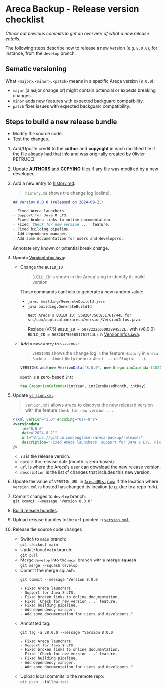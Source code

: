 # Areca Backup - Release version checklist

*Check out previous commits to get an overview of what a new release entails.*

The following steps describe how to release a new version (e.g. `8.0.0`),
for instance, from the `develop` branch.


## Sematic versioning

What `<major>.<minor>.<patch>` means in a specific Areca version (`8.0.0`):
- `major` (a major change or) might contain potencial or expects breaking changes.
- `minor` adds new features with expected backguard compatibility.
- `patch` fixes issues with expected backguard compatibility.


## Steps to build a new release bundle

- Modify the source code.
- [Test](testing.md) the changes.

1. Add/Update credit to the **author** and **copyright** in each modified file
   if the file already had that info and was originally created by Olivier PETRUCCI.

2. Update [**AUTHORS**](../../AUTHORS) and [**COPYING**](../../COPYING) files
   if any file was modified by a new developer.

3. Add a new entry to [history.md](../../documentation/developer/history.md):
   > `history.md` shows the change log (online).
   ```markdown
   ## Version 8.0.0 (released on 2024-09-21)

   - Fixed Areca launchers.
   - Support for Java 8 LTS.
   - Fixed broken links to online documentation.
   - Fixed `Check for new version ...` feature.
   - Fixed building pipeline.
   - Add dependency manager.
   - Add some documentation for users and developers.
   ```
   Annotate any known or potential break change.

4. Update [VersionInfos.java](../../src/com/application/areca/version/VersionInfos.java):
   - Change the `BUILD_ID`
     > `BUILD_ID` is shown in the Areca's log to identify its build version.

     These commands can help to generate a new random value:
     - `javac building/GenerateBuildId.java`
     - `java building.GenerateBuildId`
       ```output
       Next Areca's BUILD ID: 5682047565851761744L for src/com/application/areca/version/VersionInfos.java
       ```
       Replace (v7.5) `BUILD_ID = 5872222636083894532L;` with (v8.0.0) `BUILD_ID = 5682047565851761744L;` in
       [VersionInfos.java](../../src/com/application/areca/version/VersionInfos.java).
   - Add a new entry to `VERSIONS`:
     > `VERSIONS` shows the change log in the feature `History` in `Areca Backup - About`
       (`Help` menu > `About ...` or `Plugins ...`).
     ```Java
     VERSIONS.add(new VersionData("8.0.0", new GregorianCalendar(2024, 8, 21), "Fixed Areca launchers. Support for Java 8 LTS. Fixed broken links to online documentation. Fixed `Check for new version ...` feature. Fixed building pipeline. Add dependency manager. Add some documentation for users and developers."));
     ```
     `month` is a zero-based `int`:
     ```Java
     new GregorianCalendar(intYear, intZeroBasedMonth, intDay)
     ```

5. Update [`version.xml`](../../version.xml).
   > `version.xml` allows Areca to discover the new released version with the feature `Check for new version ...`
   ```xml
   <?xml version="1.0" encoding="UTF-8"?>
   <versiondata
       id="8.0.0"
       date="2024-8-21"
       url="https://github.com/bugtamer/areca-backup/releases"
       description="Fixed Areca launchers. Support for Java 8 LTS. Fixed broken links to online documentation. Fixed `Check for new version ...` feature. Fixed building pipeline. Add dependency manager. Add some documentation for users and developers."
   />
   ```
   - `id` is the release version.
   - `date` is the release date (month is zero-based).
   - `url` is where the Areca's user can download the new release version.
   - `description` is the list of changes that includes this new version.

6. Update the value of `VERSION_URL` in [`ArecaURLs.java`](../../src/com/application/areca/ArecaURLs.java)
   if the location where `version.xml` is hosted has changed its location (e.g. due to a repo fork).

7. Commit changes to `develop` branch:<br>
   `git commit --message "Version 8.0.0"`

8. [Build release bundles](building.md).

9. Upload release bundles to the `url` pointed in [`version.xml`](../../version.xml).

10. Release the source code changes
    - Switch to `main` branch:<br>
      `git checkout main`
    - Update local `main` branch:<br>
      `git pull`
    - Merge `develop` into the `main` branch with a **merge squash**:<br>
      `git merge --squash develop`
    - Commit the merge squash:<br>
      ```shell
      git commit --message "Version 8.0.0
      
      - Fixed Areca launchers.
      - Support for Java 8 LTS.
      - Fixed broken links to online documentation.
      - Fixed `Check for new version ...` feature.
      - Fixed building pipeline.
      - Add dependency manager.
      - Add some documentation for users and developers."
      ```
    - Annotated tag:<br>
      ```shell
      git tag -a v8.0.0 --message "Version 8.0.0
      
      - Fixed Areca launchers.
      - Support for Java 8 LTS.
      - Fixed broken links to online documentation.
      - Fixed `Check for new version ...` feature.
      - Fixed building pipeline.
      - Add dependency manager.
      - Add some documentation for users and developers."
      ```
    - Upload local commits to the remote repo:<br>
      `git push --follow-tags`
